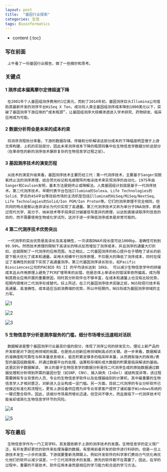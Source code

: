 ```yaml
---
layout: post
title:  "基因行业探索"
categories: 生信 
tags: Bioinformatics
---
```


* content
{:toc}

### 写在前面
     上午看了一份基因行业报告，做了一些摘抄和思考。




### 关键点


#### 1 测序成本偏离摩尔定律超速下降

     在2001年个人基因组测序费用约1亿美元，而到了2014年初，基因测序巨头Illumina公司借助其最新开发的测序平台HiSeq X Ten，成功将人类全基因组测序成本降到1000美元以下，突破了基因测序下游应用的“成本瓶颈”，让基因组测序大规模渗透进入学术研究、药物研发、临床应用成为可能。


#### 2 数据分析将会是未来的成本约束

     将测序流程拆分来看，下游的数据存储、传输和分析解读这部分成本的下降幅度明显慢于上游文库构建、上机的实验部分，因此未来测序成本下降的瓶颈将集中在生物信息学数据分析这部分（在革命性的新的测序技术摒弃复杂的生物信息学过程之前）。


#### 3 基因测序技术的演变历程

     从技术的演变升级来看，基因测序技术主要历经三代：第一代测序技术，主要基于Sanger双脱氧终止法的测序原理，结合荧光标记和毛细管阵列电泳技术来实现测序的自动化，1975年由Sanger和Coulson发明，基本方法是链终止或降解法。人类基因组计划就是基于一代测序技术。第二代测序技术，早期代表平台包括Illumina的Solexa、Life Technologies的Solid、罗氏的454平台等目前市场的主流机型包括Illumina的HiSeq/MiSeq/NextSeq、Life Technologies的Solid/Ion PGM/Ion Proton等。它们的测序原理不完全相同，但共同的特点是都以舍弃读长为代价实现了高通量。第三代测序技术又称为单分子DNA测序，即通过现代光学、高分子、纳米技术等手段来区分碱基信号差异的原理，以达到直接读取序列信息的目的，而不需要使用生物或化学试剂，这对于进一步降低测序成本是非常可取的。


#### 4 第二代测序技术优势突出

     一代测序的突出优势是高读长及高准确性，一次读取DNA片段长度可达1000bp，准确性可到到99.99%。然而技术原理的限制下高读长的特点反而增加了测序成本，并且测序的通量大打折扣，这就限制了一代测序的应用范围。与之相比，二代基因测序的核心提升在于牺牲了读长的前提下极大优化了成本和通量。采用大规模平行测序原理，不仅极大的降低了测序成本，同时在保证了准确性的前提下实现了高通量测序。第三代基因测序读长较长，如Pacific Biosciences公司的PACBIO RS II 的平均读长达到 10kb， 可以减少生物信息学中的拼接成本且从作用原理上避免了PCR扩增带来的出错，但是总体上单读长的错误率依然偏高，成为限制其商业应用开展的重要原因，同时其分析软件也不够丰富，在成本和通量上也没有比较优势， 短期内很难对二代测序形成替代。综上所述，在三代基因测序技术突破之前，NGS较现行技术有高通量、高准确性、成本适应当前消费端的优势，所以中短期内，NGS将成为基因测序领域的主力军。

![1](http://o7zaxp1i2.bkt.clouddn.com/836d0f3e-ddb3-4011-a4f2-18b1cc9ceaaa.png)

![2](http://o7zaxp1i2.bkt.clouddn.com/a22d4439-7087-4088-902f-7c0d5e36613f.png)

![3](http://o7zaxp1i2.bkt.clouddn.com/9b0c98b7-d43e-443f-a263-485d4fd31f69.png)


#### 5 生物信息学分析是测序服务的门槛，细分市场增长迅速相对活跃

     数据解读是整个基因测序行业最具价值的部分，体现了测序公司的研发实力，理论上新产品的开发即是对下游应用领域的拓展，也是抢占创新应用领域制高点的关键。进一步来看，数据解读的准确度和可靠性与样本量息息相关，能否积累足够多的临床样本量，从而拥有强大的疾病/表型的基因组数据库，并通过数据平台的处理、运算和存储形成大数据的积累是临床解读的基础。这里区别于数据解读， 狭义的基于生物信息学的数据分析是将二代测序生成的原始数据通过数据处理和分析得到所需的基因分型（如SNP、CNV）、插入缺失（InDel）或结构变异等，该过程需要拥有专业背景的人员、专业的生物信息学软件以及处理器级别的计算机，其中最重要的生物信息学人才相对匮乏，对新进入企业构成一定门槛。另一方面，目前二代测序的专业分析软件已经接近标准化和流程化，更有上游设备供应商为非专业背景客户提供了诸如基于Windows系统的一键式整合软件。因此，该细分市场虽然增长迅速，但空间不够大，而且面临下一代测序技术可能省却或简化生物信息学环节的风险。

![4](http://o7zaxp1i2.bkt.clouddn.com/56eaae63-f790-4adb-89b1-efd85dfa4f13.png)

![5](http://o7zaxp1i2.bkt.clouddn.com/77d6fbba-652b-4f8c-a66f-64d578c9fc03.png)


### 写在最后

     生物信息学作为一门工具学科，其发展依赖于上游的测序技术的发展。生物信息学的定义很广泛，有开发更好更优的软件来处理海量的数据，有使用前者开发的软件进行科研的。但是一旦上游技术发生一小步的发展，下游就要重新洗牌跟上。例如开发软件的科学家们费劲力气优化再优化他们的软件以减少误差，一个三代测序技术的发展，原先的软件都不在需要了。因此，在学的过程中，重要的不是技术、软件应用本身而是相应的学习能力和合适的学习方法。

